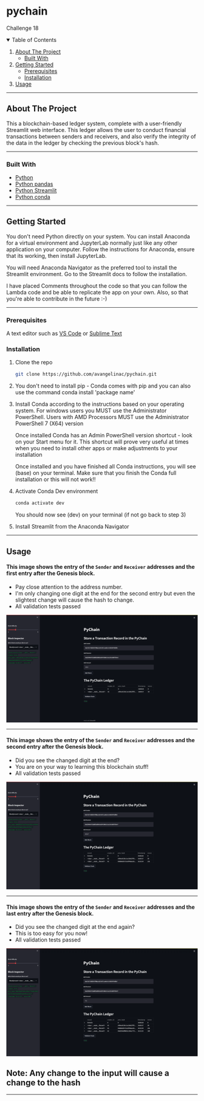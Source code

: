 # pychain
Challenge 18

<!-- TABLE OF CONTENTS -->
<details open="open">
  <summary>Table of Contents</summary>
  <ol>
    <li>
      <a href="#about-the-project">About The Project</a>
      <ul>
        <li><a href="#built-with">Built With</a></li>
      </ul>
    </li>
    <li>
      <a href="#getting-started">Getting Started</a>
      <ul>
        <li><a href="#prerequisites">Prerequisites</a></li>
        <li><a href="#installation">Installation</a></li>
      </ul>
    </li>
    <li><a href="#usage">Usage</a></li>
  </ol>
</details>

---


<!-- ABOUT THE PROJECT -->
## About The Project

This a blockchain-based ledger system, complete with a user-friendly Streamlit web interface. This ledger allows the user to conduct financial transactions between senders and receivers, and also verify the integrity of the data in the ledger by checking the previous block's hash.

---

### Built With

<!-- This section should list any major frameworks that you built your project using. Leave any add-ons/plugins for the acknowledgements section. Here are a few examples. -->

* [Python](https://www.python.org/)
* [Python pandas](https://pandas.pydata.org/)
* [Python Streamlit](https://streamlit.io/)
* [Python conda](https://docs.conda.io/projects/conda/en/latest/user-guide/install/index.html)

---

<!-- GETTING STARTED -->
## Getting Started

<!-- This is an example of how you may give instructions on setting up your project locally. To get a local copy up and running follow these simple example steps. -->

You don't need Python directly on your system. You can install Anaconda for a virtual environment and JupyterLab normally just like any other application on your computer. Follow the instructions for Anaconda, ensure that its working, then install JupyterLab.

You will need Anaconda Navigator as the preferred tool to install the Streamlit environment.  Go to the Streamlit docs to follow the installation.

I have placed Comments throughout the code so that you can follow the Lambda code and be able to replicate the app on your own. Also, so that you're able to contribute in the future :-)

---

### Prerequisites

<!-- This is an example of how to list things you need to use the software and how to install them. -->
A text editor such as [VS Code](https://code.visualstudio.com/) or [Sublime Text](https://www.sublimetext.com/)

### Installation

1. Clone the repo
   ```sh
   git clone https://github.com/avangelinac/pychain.git
   ```

2. You don't need to install pip - Conda comes with pip and you can also use the command
    conda install 'package name'
   
3. Install Conda according to the instructions based on your operating system.
    For windows users you MUST use the Administrator PowerShell. Users with AMD Processors MUST use the Administrator PowerShell 7 (X64) version
  
    Once installed Conda has an Admin PowerShell version shortcut - look on your Start menu for it.
    This shortcut will prove very useful at times when you need to install other apps or make adjustments to your installation

    Once installed and you have finished all Conda instructions, you will see (base) on your terminal.  Make sure that you finish the Conda full installation or this will not work!!
   
4. Activate Conda Dev environment
   ```sh
   conda activate dev
   ```
    You should now see (dev) on your terminal (if not go back to step 3)

5. Install Streamlit from the Anaconda Navigator

---

<!-- USAGE EXAMPLES -->
## Usage
  
<!-- Use this space to show useful examples of how a project can be used. Additional screenshots, code examples and demos work well in this space. You may also link to more resources. -->

#### This image shows the entry of the `Sender` and `Receiver` addresses and the first entry after the Genesis block.
  - Pay close attention to the address number.
  - I'm only changing one digit at the end for the second entry but even the slightest change will cause the hash to change.
  - All validation tests passed

![PyChain 1](images/pychain_1.png)

---

#### This image shows the entry of the `Sender` and `Receiver` addresses and the second entry after the Genesis block.
  - Did you see the changed digit at the end?
  - You are on your way to learning this blockchain stuff!
  - All validation tests passed

![PyChain 2](images/pychain_2.png)

---

#### This image shows the entry of the `Sender` and `Receiver` addresses and the last entry after the Genesis block.
  - Did you see the changed digit at the end again?
  - This is too easy for you now!
  - All validation tests passed

![PyChain 3](images/pychain_3.png)


## Note: Any change to the input will cause a change to the hash

---
